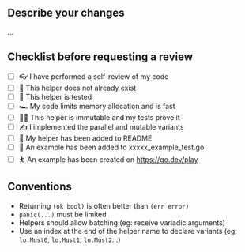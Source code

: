 
## Describe your changes

...

## Checklist before requesting a review

- [ ] 👓 I have performed a self-review of my code
- [ ] 👶 This helper does not already exist
- [ ] 🧪 This helper is tested
- [ ] 🏎️ My code limits memory allocation and is fast
- [ ] 🧞‍♂️ This helper is immutable and my tests prove it
- [ ] ✍️ I implemented the parallel and mutable variants
- [ ] 📖 My helper has been added to README
- [ ] 🔬 An example has been added to xxxxx_example_test.go
- [ ] ⛹️ An example has been created on https://go.dev/play

## Conventions

- Returning `(ok bool)` is often better than `(err error)`
- `panic(...)` must be limited
- Helpers should allow batching (eg: receive variadic arguments)
- Use an index at the end of the helper name to declare variants (eg: `lo.Must0`, `lo.Must1`, `lo.Must2`...)
